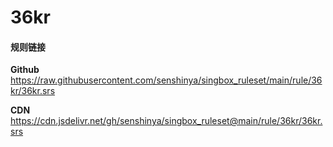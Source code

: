 # 36kr

#### 规则链接

**Github**
https://raw.githubusercontent.com/senshinya/singbox_ruleset/main/rule/36kr/36kr.srs

**CDN**
https://cdn.jsdelivr.net/gh/senshinya/singbox_ruleset@main/rule/36kr/36kr.srs